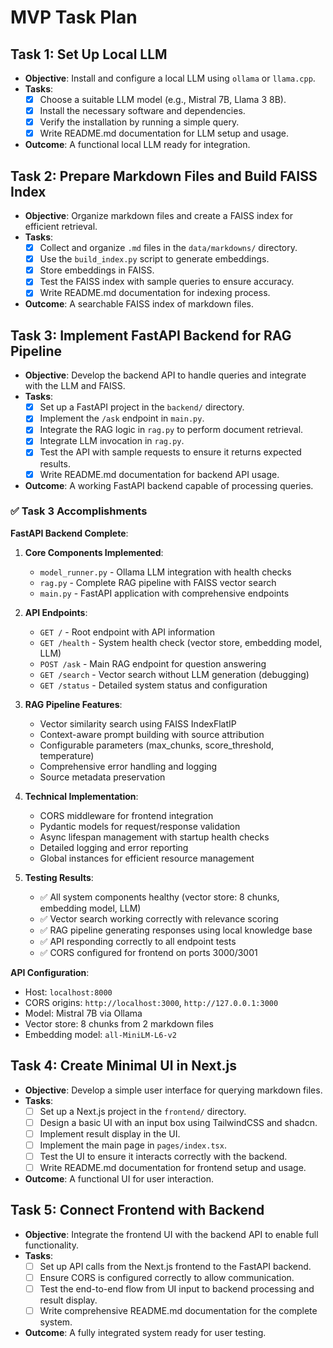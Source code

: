 # MVP Task Plan

## Task 1: Set Up Local LLM
- **Objective**: Install and configure a local LLM using `ollama` or `llama.cpp`.
- **Tasks**:
  - [x] Choose a suitable LLM model (e.g., Mistral 7B, Llama 3 8B).
  - [x] Install the necessary software and dependencies.
  - [x] Verify the installation by running a simple query.
  - [x] Write README.md documentation for LLM setup and usage.
- **Outcome**: A functional local LLM ready for integration.

## Task 2: Prepare Markdown Files and Build FAISS Index
- **Objective**: Organize markdown files and create a FAISS index for efficient retrieval.
- **Tasks**:
  - [x] Collect and organize `.md` files in the `data/markdowns/` directory.
  - [x] Use the `build_index.py` script to generate embeddings.
  - [x] Store embeddings in FAISS.
  - [x] Test the FAISS index with sample queries to ensure accuracy.
  - [x] Write README.md documentation for indexing process.
- **Outcome**: A searchable FAISS index of markdown files.

## Task 3: Implement FastAPI Backend for RAG Pipeline
- **Objective**: Develop the backend API to handle queries and integrate with the LLM and FAISS.
- **Tasks**:
  - [x] Set up a FastAPI project in the `backend/` directory.
  - [x] Implement the `/ask` endpoint in `main.py`.
  - [x] Integrate the RAG logic in `rag.py` to perform document retrieval.
  - [x] Integrate LLM invocation in `rag.py`.
  - [x] Test the API with sample requests to ensure it returns expected results.
  - [x] Write README.md documentation for backend API usage.
- **Outcome**: A working FastAPI backend capable of processing queries.

### ✅ Task 3 Accomplishments

**FastAPI Backend Complete**:

1. **Core Components Implemented**:
   - `model_runner.py` - Ollama LLM integration with health checks
   - `rag.py` - Complete RAG pipeline with FAISS vector search  
   - `main.py` - FastAPI application with comprehensive endpoints

2. **API Endpoints**:
   - `GET /` - Root endpoint with API information
   - `GET /health` - System health check (vector store, embedding model, LLM)
   - `POST /ask` - Main RAG endpoint for question answering
   - `GET /search` - Vector search without LLM generation (debugging)
   - `GET /status` - Detailed system status and configuration

3. **RAG Pipeline Features**:
   - Vector similarity search using FAISS IndexFlatIP
   - Context-aware prompt building with source attribution
   - Configurable parameters (max_chunks, score_threshold, temperature)
   - Comprehensive error handling and logging
   - Source metadata preservation

4. **Technical Implementation**:
   - CORS middleware for frontend integration
   - Pydantic models for request/response validation
   - Async lifespan management with startup health checks
   - Detailed logging and error reporting
   - Global instances for efficient resource management

5. **Testing Results**:
   - ✅ All system components healthy (vector store: 8 chunks, embedding model, LLM)
   - ✅ Vector search working correctly with relevance scoring
   - ✅ RAG pipeline generating responses using local knowledge base
   - ✅ API responding correctly to all endpoint tests
   - ✅ CORS configured for frontend on ports 3000/3001

**API Configuration**:
- Host: `localhost:8000`
- CORS origins: `http://localhost:3000`, `http://127.0.0.1:3000`
- Model: Mistral 7B via Ollama
- Vector store: 8 chunks from 2 markdown files
- Embedding model: `all-MiniLM-L6-v2`

## Task 4: Create Minimal UI in Next.js
- **Objective**: Develop a simple user interface for querying markdown files.
- **Tasks**:
  - [ ] Set up a Next.js project in the `frontend/` directory.
  - [ ] Design a basic UI with an input box using TailwindCSS and shadcn.
  - [ ] Implement result display in the UI.
  - [ ] Implement the main page in `pages/index.tsx`.
  - [ ] Test the UI to ensure it interacts correctly with the backend.
  - [ ] Write README.md documentation for frontend setup and usage.
- **Outcome**: A functional UI for user interaction.

## Task 5: Connect Frontend with Backend
- **Objective**: Integrate the frontend UI with the backend API to enable full functionality.
- **Tasks**:
  - [ ] Set up API calls from the Next.js frontend to the FastAPI backend.
  - [ ] Ensure CORS is configured correctly to allow communication.
  - [ ] Test the end-to-end flow from UI input to backend processing and result display.
  - [ ] Write comprehensive README.md documentation for the complete system.
- **Outcome**: A fully integrated system ready for user testing. 